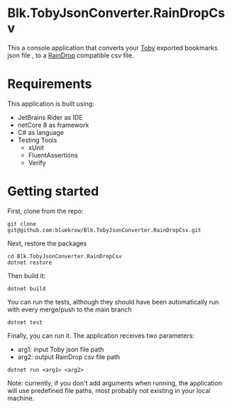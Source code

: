# Blk.TobyJsonConverter.RainDropCsv
This a console application that converts your [Toby](https://www.gettoby.com/) exported bookmarks json file , to a [RainDrop](https://raindrop.io/) compatible csv file.

# Requirements
This application is built using:
- JetBrains Rider as IDE
- netCore 8 as framework
- C# as language
- Testing Tools
  - xUnit
  - FluentAssertions
  - Verify

# Getting started
First, clone from the repo:
```
git clone git@github.com:bluekrow/Blk.TobyJsonConverter.RainDropCsv.git
```

Next, restore the packages
```
cd Blk.TobyJsonConverter.RainDropCsv
dotnet restore
```

Then build it:
```
dotnet build
```

You can run the tests, although they should have been automatically run with every merge/push to the main branch
```
dotnet test
```


Finally, you can run it. The application receives two parameters:
- arg1: input Toby json file path
- arg2: output RainDrop csv file path  
```
dotnet run <arg1> <arg2>
```
Note: currently, if you don't add arguments when running, the application will use predefined file paths, most probably not existing in your local machine. 
